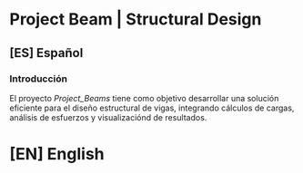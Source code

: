 # Project Beam | Structural Design

## [ES] Español

### Introducción

El proyecto *Project_Beams* tiene como objetivo desarrollar una solución eficiente para el diseño estructural de vigas, integrando cálculos de cargas, análisis de esfuerzos y visualizaciónd de resultados. 

# [EN] English

